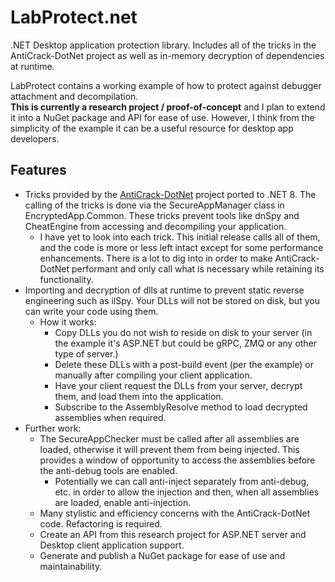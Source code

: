 # LabProtect.net
.NET Desktop application protection library. Includes all of the tricks in the AntiCrack-DotNet project as well as in-memory decryption of dependencies at runtime.

LabProtect contains a working example of how to protect against debugger attachment and decompilation.  
**This is currently a research project / proof-of-concept** and I plan to extend it into a NuGet package and API for ease of use. However, I think from the simplicity of the example it can be a useful resource for desktop app developers.

## Features
- Tricks provided by the [AntiCrack-DotNet](https://github.com/AdvDebug/AntiCrack-DotNet) project ported to .NET 8. The calling of the tricks is done via the SecureAppManager class in EncryptedApp.Common. These tricks prevent tools like dnSpy and CheatEngine from accessing and decompiling your application.
	- I have yet to look into each trick. This initial release calls all of them, and the code is more or less left intact except for some performance enhancements. There is a lot to dig into in order to make AntiCrack-DotNet performant and only call what is necessary while retaining its functionality.
- Importing and decryption of dlls at runtime to prevent static reverse engineering such as ilSpy. Your DLLs will not be stored on disk, but you can write your code using them.
	- How it works:
		- Copy DLLs you do not wish to reside on disk to your server (in the example it's ASP.NET but could be gRPC, ZMQ or any other type of server.)
		- Delete these DLLs with a post-build event (per the example) or manually after compiling your client application.
		- Have your client request the DLLs from your server, decrypt them, and load them into the application.
		- Subscribe to the AssemblyResolve method to load decrypted assemblies when required.
- Further work:
	- The SecureAppChecker must be called after all assemblies are loaded, otherwise it will prevent them from being injected. This provides a window of opportunity to access the assemblies before the anti-debug tools are enabled.
		- Potentially we can call anti-inject separately from anti-debug, etc. in order to allow the injection and then, when all assemblies are loaded, enable anti-injection.
	- Many stylistic and efficiency concerns with the AntiCrack-DotNet code. Refactoring is required.
	- Create an API from this research project for ASP.NET server and Desktop client application support.
	- Generate and publish a NuGet package for ease of use and maintainability.
